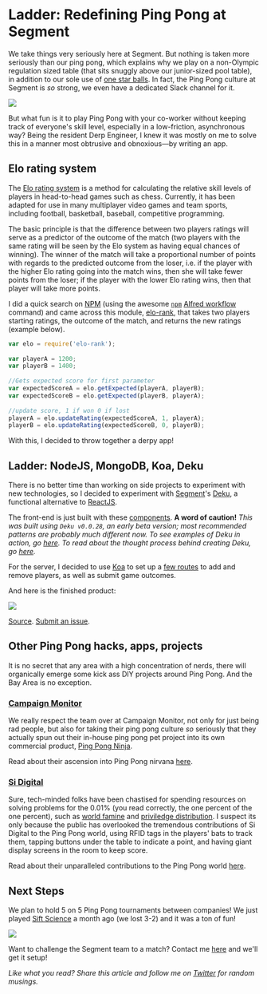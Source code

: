 
# Ladder: Redefining Ping Pong at Segment

We take things very seriously here at Segment. But nothing is taken more seriously than our ping pong, which explains why we play on a non-Olympic regulation sized table (that sits snuggly above our junior-sized pool table), in addition to our sole use of [one star balls](http://sports.stackexchange.com/questions/69/why-are-there-different-stars-on-table-tennis-balls). In fact, the Ping Pong culture at Segment is _so_ strong, we even have a dedicated Slack channel for it.

![](http://i.imgur.com/fpXkYJ2.png)

But what fun is it to play Ping Pong with your co-worker without keeping track of everyone's skill level, especially in a low-friction, asynchronous way? Being the resident Derp Engineer, I knew it was mostly on me to solve this in a manner most obtrusive and obnoxious—by writing an app.

## Elo rating system

The [Elo rating system](http://en.wikipedia.org/wiki/Elo_rating_system) is a method for calculating the relative skill levels of players in head-to-head games such as chess. Currently, it has been adapted for use in many multiplayer video games and team sports, including football, basketball, baseball, competitive programming.

The basic principle is that the difference between two players ratings will serve as a predictor of the outcome of the match (two players with the same rating will be seen by the Elo system as having equal chances of winning). The winner of the match will take a proportional number of points with regards to the predicted outcome from the loser, i.e. if the player with the higher Elo rating going into the match wins, then she will take fewer points from the loser; if the player with the lower Elo rating wins, then that player will take more points.

I did a quick search on [NPM](https://www.npmjs.com/) (using the awesome [`npm`](https://github.com/willfarrell/alfred-workflows) [Alfred workflow](http://support.alfredapp.com/workflows) command) and came across this module, [elo-rank](https://www.npmjs.com/package/elo-rank/), that takes two players starting ratings, the outcome of the match, and returns the new ratings (example below).

```javascript
var elo = require('elo-rank');
 
var playerA = 1200;
var playerB = 1400;
 
//Gets expected score for first parameter 
var expectedScoreA = elo.getExpected(playerA, playerB);
var expectedScoreB = elo.getExpected(playerB, playerA);
 
//update score, 1 if won 0 if lost 
playerA = elo.updateRating(expectedScoreA, 1, playerA);
playerB = elo.updateRating(expectedScoreB, 0, playerB);
```

With this, I decided to throw together a derpy app!

## Ladder: NodeJS, MongoDB, Koa, Deku

There is no better time than working on side projects to experiment with new technologies, so I decided to experiment with [Segment](https://www.segment.com)'s [Deku](https://www.github.com/dekujs/deku), a functional alternative to [ReactJS](https://facebook.github.io/react/).

The front-end is just built with these [components](https://github.com/lambtron/ladder/tree/master/client/js). **A word of caution!** *This was built using `Deku v0.0.28`, an early beta version; most recommended patterns are probably much different now. To see examples of Deku in action, go [here](https://github.com/stevenmiller888/awesome-deku). To read about the thought process behind creating Deku, go [here](https://segment.com/blog/deku-our-functional-alternative-to-react/).*

For the server, I decided to use [Koa](https://github.com/koajs/koa) to set up a [few routes](https://github.com/lambtron/ladder/blob/master/server/lib/routes.js) to add and remove players, as well as submit game outcomes.

And here is the finished product:

![](http://i.imgur.com/wwtLBKV.png)

[Source](https://www.github.com/lambtron/ladder). [Submit an issue](https://github.com/lambtron/ladder/issues).

## Other Ping Pong hacks, apps, projects

It is no secret that any area with a high concentration of nerds, there will organically emerge some kick ass DIY projects around Ping Pong. And the Bay Area is no exception.

### [Campaign Monitor](https://www.campaignmonitor.com)

We really respect the team over at Campaign Monitor, not only for just being rad people, but also for taking their ping pong culture _so_ seriously that they actually spun out their in-house ping pong pet project into its own commercial product, [Ping Pong Ninja](http://www.pingpongninja.com/about/).

Read about their ascension into Ping Pong nirvana [here](https://www.campaignmonitor.com/blog/post/3179/we-take-ping-pong-seriously-around-these-parts/).

### [Si Digital](http://sidigital.co/)

Sure, tech-minded folks have been chastised for spending resources on solving problems for the 0.01% (you read correctly, the one percent of the one percent), such as [world famine](http://www.herecomestheairplane.co/) and [priviledge distribution](http://welldeserved.me/). I suspect its only because the public has overlooked the tremendous contributions of Si Digital to the Ping Pong world, using RFID tags in the players' bats to track them, tapping buttons under the table to indicate a point, and having giant display screens in the room to keep score.

Read about their unparalleled contributions to the Ping Pong world [here](http://sidigital.co/blog/lab-notes-hacking-our-ping-pong-table).

## Next Steps

We plan to hold 5 on 5 Ping Pong tournaments between companies! We just played [Sift Science](https://siftscience.com) a month ago (we lost 3-2) and it was a ton of fun!

![](http://i.imgur.com/70h0Wk2.jpg)

Want to challenge the Segment team to a match? Contact me [here](mailto:andy@segment.com?Subject=Ping%20Pong%20Match) and we'll get it setup!

*Like what you read? Share this article and follow me on [Twitter](http://www.twitter.com/andyjiang) for random musings.*